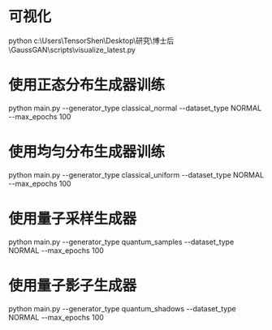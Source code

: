 # 可视化
python c:\Users\TensorShen\Desktop\研究\博士后\GaussGAN\scripts\visualize_latest.py

# 使用正态分布生成器训练
python main.py --generator_type classical_normal --dataset_type NORMAL --max_epochs 100

# 使用均匀分布生成器训练
python main.py --generator_type classical_uniform --dataset_type NORMAL --max_epochs 100

# 使用量子采样生成器
python main.py --generator_type quantum_samples --dataset_type NORMAL --max_epochs 100

# 使用量子影子生成器
python main.py --generator_type quantum_shadows --dataset_type NORMAL --max_epochs 100



